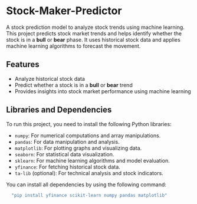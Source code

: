 # Stock-Maker-Predictor

A stock prediction model to analyze stock trends using machine learning. This project predicts stock market trends and helps identify whether the stock is in a **bull** or **bear** phase. It uses historical stock data and applies machine learning algorithms to forecast the movement.

## Features

- Analyze historical stock data
- Predict whether a stock is in a **bull** or **bear** trend
- Provides insights into stock market performance using machine learning

## Libraries and Dependencies

To run this project, you need to install the following Python libraries:

- `numpy`: For numerical computations and array manipulations.
- `pandas`: For data manipulation and analysis.
- `matplotlib`: For plotting graphs and visualizing data.
- `seaborn`: For statistical data visualization.
- `sklearn`: For machine learning algorithms and model evaluation.
- `yfinance`: For fetching historical stock data.
- `ta-lib` (optional): For technical analysis and stock indicators.

You can install all dependencies by using the following command:
```bash
  "pip install yfinance scikit-learn numpy pandas matplotlib"
